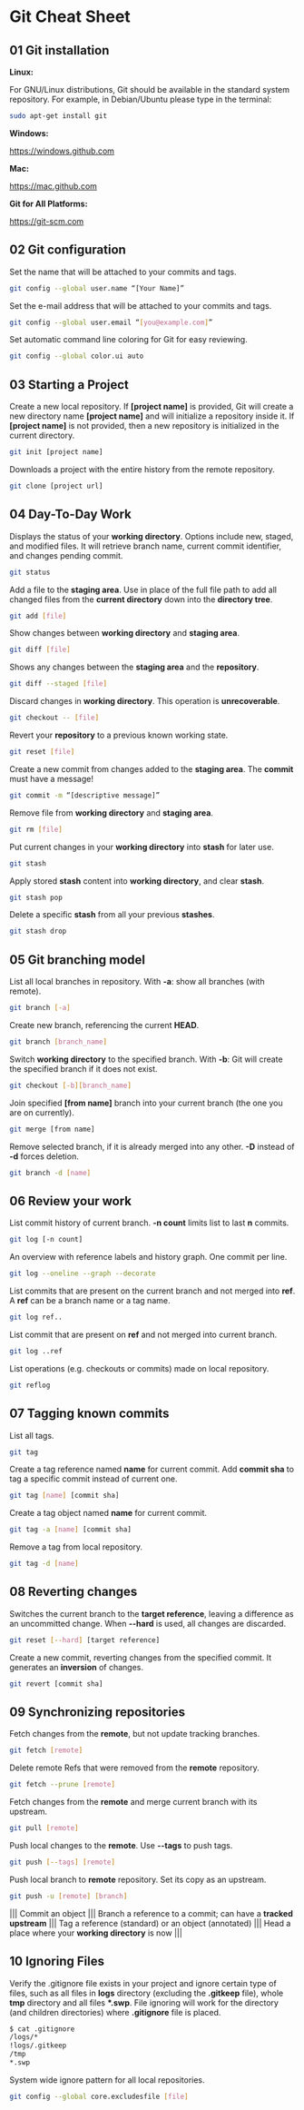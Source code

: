 # Git Cheat Sheet

## 01 Git installation

**Linux:**

For GNU/Linux distributions, Git should be available in the standard
system repository. For example, in Debian/Ubuntu please type in
the terminal:

```bash
sudo apt-get install git
```

**Windows:**

<https://windows.github.com>

**Mac:**

<https://mac.github.com>

**Git for All Platforms:**

<https://git-scm.com>

## 02 Git configuration

Set the name that will be attached to your commits and tags.

```bash
git config --global user.name “[Your Name]”
```

Set the e-mail address that will be attached to your commits and tags.

```bash
git config --global user.email “[you@example.com]”
```

Set automatic command line coloring for Git for easy reviewing.

```bash
git config --global color.ui auto
```

## 03 Starting a Project

Create a new local repository. If **[project name]** is provided, Git will create a new directory name **[project name]** and will initialize a repository inside it. If **[project name]** is not provided, then a new repository is initialized in the current directory.

```bash
git init [project name]
```

Downloads a project with the entire history from the remote repository.

```bash
git clone [project url]
```

## 04 Day-To-Day Work

Displays the status of your **working directory**. Options include new, staged, and modified files. It will retrieve branch name, current commit identifier, and changes pending commit.

```bash
git status
```

Add a file to the **staging area**. Use in place of the full file path to add all changed files from the **current directory** down into the **directory tree**.

```bash
git add [file]
```

Show changes between **working directory** and **staging area**.

```bash
git diff [file]
```

Shows any changes between the **staging area** and the **repository**.

```bash
git diff --staged [file]
```

Discard changes in **working directory**. This operation is **unrecoverable**.

```bash
git checkout -- [file]
```

Revert your **repository** to a previous known working state.

```bash
git reset [file]
```

Create a new commit from changes added to the **staging area**. The **commit** must have a message!

```bash
git commit -m “[descriptive message]”
```

Remove file from **working directory** and **staging area**.

```bash
git rm [file]
```

Put current changes in your **working directory** into **stash** for later use.

```bash
git stash
```

Apply stored **stash** content into **working directory**, and clear **stash**.

```bash
git stash pop
```

Delete a specific **stash** from all your previous **stashes**.

```bash
git stash drop
```

## 05 Git branching model

List all local branches in repository. With **-a**: show all branches (with remote).

```bash
git branch [-a]
```

Create new branch, referencing the current **HEAD**.

```bash
git branch [branch_name]
```

Switch **working directory** to the specified branch. With **-b**: Git will create the specified branch if it does not exist.

```bash
git checkout [-b][branch_name]
```

Join specified **[from name]** branch into your current branch (the one you are on currently).

```bash
git merge [from name]
```

Remove selected branch, if it is already merged into any other.
**-D** instead of **-d** forces deletion.

```bash
git branch -d [name]
```

## 06 Review your work

List commit history of current branch. **-n count** limits list to last **n** commits.

```bash
git log [-n count]
```

An overview with reference labels and history graph. One commit per line.

```bash
git log --oneline --graph --decorate
```

List commits that are present on the current branch and not merged into **ref**. A **ref** can be a branch name or a tag name.

```bash
git log ref..
```

List commit that are present on **ref** and not merged into current branch.

```bash
git log ..ref
```

List operations (e.g. checkouts or commits) made on local repository.

```bash
git reflog
```

## 07 Tagging known commits

List all tags.

```bash
git tag
```

Create a tag reference named **name** for current commit. Add **commit sha** to tag a specific commit instead of current one.

```bash
git tag [name] [commit sha]
```

Create a tag object named **name** for current commit.

```bash
git tag -a [name] [commit sha]
```

Remove a tag from local repository.

```bash
git tag -d [name]
```

## 08 Reverting changes

Switches the current branch to the **target reference**, leaving a difference as an uncommitted change. When **--hard** is used, all changes are discarded.

```bash
git reset [--hard] [target reference]
```

Create a new commit, reverting changes from the specified commit. It generates an **inversion** of changes.

```bash
git revert [commit sha]
```

## 09 Synchronizing repositories

Fetch changes from the **remote**, but not update tracking branches.

```bash
git fetch [remote]
```

Delete remote Refs that were removed from the **remote** repository.

```bash
git fetch --prune [remote]
```

Fetch changes from the **remote** and merge current branch with its upstream.

```bash
git pull [remote]
```

Push local changes to the **remote**. Use **--tags** to push tags.

```bash
git push [--tags] [remote]
```

Push local branch to **remote** repository. Set its copy as an upstream.

```bash
git push -u [remote] [branch]
```

||| Commit
an object
||| Branch
a reference to a commit; can have a **tracked upstream**
||| Tag
a reference (standard) or an object (annotated)
||| Head
a place where your **working directory** is now
|||

## 10 Ignoring Files

Verify the .gitignore file exists in your project and ignore certain type of files, such as all files in **logs** directory (excluding the **.gitkeep** file), whole **tmp** directory and all files **\*.swp**. File ignoring will work for the directory (and children directories) where **.gitignore** file is placed.

```bash
$ cat .gitignore
/logs/*
!logs/.gitkeep
/tmp
*.swp
```

System wide ignore pattern for all local repositories.

```bash
git config --global core.excludesfile [file]
```
